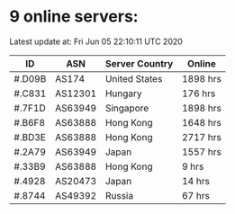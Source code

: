 # 9 online servers:

Latest update at: Fri Jun 05 22:10:11 UTC 2020

| ID | ASN | Server Country | Online |
| -- | --- | -------------- | ------ |
| #.D09B | AS174 | United States | 1898 hrs |
| #.C831 | AS12301 | Hungary | 176 hrs |
| #.7F1D | AS63949 | Singapore | 1898 hrs |
| #.B6F8 | AS63888 | Hong Kong | 1648 hrs |
| #.BD3E | AS63888 | Hong Kong | 2717 hrs |
| #.2A79 | AS63949 | Japan | 1557 hrs |
| #.33B9 | AS63888 | Hong Kong | 9 hrs |
| #.4928 | AS20473 | Japan | 14 hrs |
| #.8744 | AS49392 | Russia | 67 hrs |

